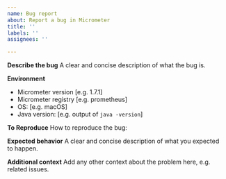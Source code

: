 ```yaml
---
name: Bug report
about: Report a bug in Micrometer
title: ''
labels: ''
assignees: ''

---
```


**Describe the bug**
A clear and concise description of what the bug is.

**Environment**
<!-- In what environment did the bug happen? -->
<!-- If you are not using the latest patch version of a supported Micrometer line, please upgrade to see if the issue happens on the latest patch version for that line (e.g. 1.6.x). See https://micrometer.io/docs/support -->
 - Micrometer version [e.g. 1.7.1]
 - Micrometer registry [e.g. prometheus]
 - OS: [e.g. macOS]
 - Java version: [e.g. output of `java -version`]

**To Reproduce**
How to reproduce the bug:
<!-- If possible, please provide a test case or minimal sample application that reproduces
the problem. This makes it much easier for us to diagnose the problem and to verify that
we have fixed it. -->

**Expected behavior**
A clear and concise description of what you expected to happen.

**Additional context**
Add any other context about the problem here, e.g. related issues.
